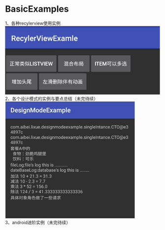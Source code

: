 # BasicExamples
1、各种recylerview使用实例 </br>
    ![github](https://github.com/heavenxue/BasicExamples/raw/master/doc/recyler_demo.png "github")</br>
2、各个设计模式的实例与要点总结（未完待续）</br>
   ![github](https://github.com/heavenxue/BasicExamples/raw/master/doc/design.png "github")</br>
3、android进阶实例（未完待续）</br>
